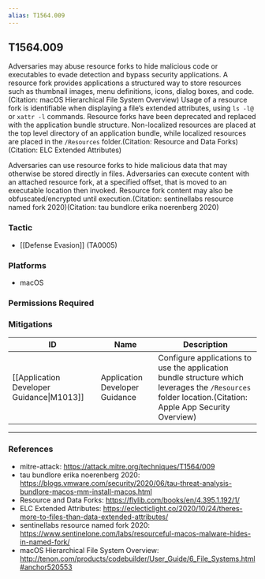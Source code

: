 ```yaml
---
alias: T1564.009
---
```


## T1564.009

Adversaries may abuse resource forks to hide malicious code or executables to evade detection and bypass security applications. A resource fork provides applications a structured way to store resources such as thumbnail images, menu definitions, icons, dialog boxes, and code.(Citation: macOS Hierarchical File System Overview) Usage of a resource fork is identifiable when displaying a file’s extended attributes, using <code>ls -l@</code> or <code>xattr -l</code> commands. Resource forks have been deprecated and replaced with the application bundle structure. Non-localized resources are placed at the top level directory of an application bundle, while localized resources are placed in the <code>/Resources</code> folder.(Citation: Resource and Data Forks)(Citation: ELC Extended Attributes)

Adversaries can use resource forks to hide malicious data that may otherwise be stored directly in files. Adversaries can execute content with an attached resource fork, at a specified offset, that is moved to an executable location then invoked. Resource fork content may also be obfuscated/encrypted until execution.(Citation: sentinellabs resource named fork 2020)(Citation: tau bundlore erika noerenberg 2020)


### Tactic
- [[Defense Evasion]] (TA0005)

### Platforms
- macOS

### Permissions Required

### Mitigations

| ID | Name | Description |
| --- | --- | --- |
| [[Application Developer Guidance\|M1013]] | Application Developer Guidance | Configure applications to use the application bundle structure which leverages the <code>/Resources</code> folder location.(Citation: Apple App Security Overview)  |


---
### References

- mitre-attack: https://attack.mitre.org/techniques/T1564/009
- tau bundlore erika noerenberg 2020: https://blogs.vmware.com/security/2020/06/tau-threat-analysis-bundlore-macos-mm-install-macos.html
- Resource and Data Forks: https://flylib.com/books/en/4.395.1.192/1/
- ELC Extended Attributes: https://eclecticlight.co/2020/10/24/theres-more-to-files-than-data-extended-attributes/
- sentinellabs resource named fork 2020: https://www.sentinelone.com/labs/resourceful-macos-malware-hides-in-named-fork/
- macOS Hierarchical File System Overview: http://tenon.com/products/codebuilder/User_Guide/6_File_Systems.html#anchor520553

